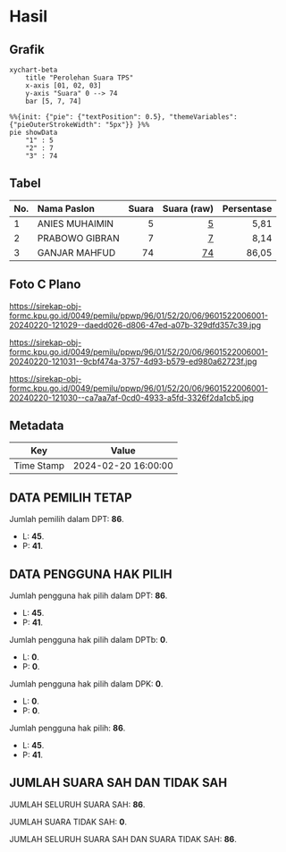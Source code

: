 # Hasil

## Grafik

```mermaid
xychart-beta
    title "Perolehan Suara TPS"
    x-axis [01, 02, 03]
    y-axis "Suara" 0 --> 74
    bar [5, 7, 74]
```

```mermaid
%%{init: {"pie": {"textPosition": 0.5}, "themeVariables": {"pieOuterStrokeWidth": "5px"}} }%%
pie showData
    "1" : 5
    "2" : 7
    "3" : 74
```

## Tabel

| No. | Nama Paslon    | Suara | Suara (raw) | Persentase |
|:--- |:-------------- | -----:| -----------:| ----------:|
| 1   | ANIES MUHAIMIN | 5     | [5][p-1]    | 5,81       |
| 2   | PRABOWO GIBRAN | 7     | [7][p-2]    | 8,14       |
| 3   | GANJAR MAHFUD  | 74    | [74][p-3]   | 86,05      |


[p-1]: https://github.com/gigit-pemilu/pemilu-2024-96-papua-barat-daya/blob/main/pilpres/hitung-suara/sub/96-papua-barat-daya/sub/01-sorong/sub/52-hobard/sub/2006-selol/sub/001-tps/sub/paslon-1.txt
[p-2]: https://github.com/gigit-pemilu/pemilu-2024-96-papua-barat-daya/blob/main/pilpres/hitung-suara/sub/96-papua-barat-daya/sub/01-sorong/sub/52-hobard/sub/2006-selol/sub/001-tps/sub/paslon-2.txt
[p-3]: https://github.com/gigit-pemilu/pemilu-2024-96-papua-barat-daya/blob/main/pilpres/hitung-suara/sub/96-papua-barat-daya/sub/01-sorong/sub/52-hobard/sub/2006-selol/sub/001-tps/sub/paslon-3.txt

## Foto C Plano

https://sirekap-obj-formc.kpu.go.id/0049/pemilu/ppwp/96/01/52/20/06/9601522006001-20240220-121029--daedd026-d806-47ed-a07b-329dfd357c39.jpg

https://sirekap-obj-formc.kpu.go.id/0049/pemilu/ppwp/96/01/52/20/06/9601522006001-20240220-121031--9cbf474a-3757-4d93-b579-ed980a62723f.jpg

https://sirekap-obj-formc.kpu.go.id/0049/pemilu/ppwp/96/01/52/20/06/9601522006001-20240220-121030--ca7aa7af-0cd0-4933-a5fd-3326f2da1cb5.jpg


## Metadata

| Key        | Value               |
| ---------- | ------------------- |
| Time Stamp | 2024-02-20 16:00:00 |


## DATA PEMILIH TETAP

Jumlah pemilih dalam DPT: **86**.
 * L: **45**.
 * P: **41**.

## DATA PENGGUNA HAK PILIH

Jumlah pengguna hak pilih dalam DPT: **86**.
 * L: **45**.
 * P: **41**.

Jumlah pengguna hak pilih dalam DPTb: **0**.
 * L: **0**.
 * P: **0**.

Jumlah pengguna hak pilih dalam DPK: **0**.
 * L: **0**.
 * P: **0**.

Jumlah pengguna hak pilih: **86**.
 * L: **45**.
 * P: **41**.

## JUMLAH SUARA SAH DAN TIDAK SAH

JUMLAH SELURUH SUARA SAH: **86**.

JUMLAH SUARA TIDAK SAH: **0**.

JUMLAH SELURUH SUARA SAH DAN SUARA TIDAK SAH: **86**.


